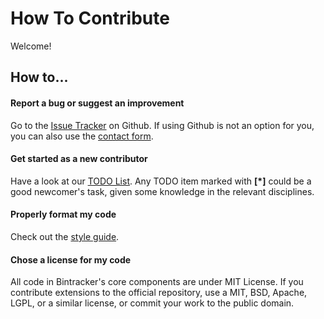 # How To Contribute

Welcome!

## How to...

#### Report a bug or suggest an improvement

Go to the [Issue Tracker](https://github.com/utz82/bintracker/issues) on Github. If using Github is not an option for you, you can also use the [contact form](https://bintracker.org/contact/).


#### Get started as a new contributor

Have a look at our [TODO List](TODO.md). Any TODO item marked with **[*]** could be a good newcomer's task, given some knowledge in the relevant disciplines.


#### Properly format my code

Check out the [style guide](style-guide.md).


#### Chose a license for my code

All code in Bintracker's core components are under MIT License. If you contribute extensions to the official repository, use a MIT, BSD, Apache, LGPL, or a similar license, or commit your work to the public domain.
